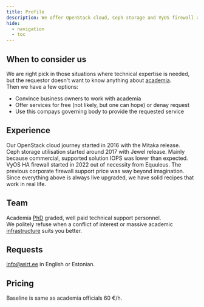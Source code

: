 ```yaml
---
title: Profile
description: We offer OpenStack cloud, Ceph storage and VyOS firewall administration and consultation.
hide:
  - navigation
  - toc
---
```

## When to consider us 
We are right pick in those situations where technical expertise is needed, but the requestor doesn't want to know anything about [academia](https://ut.ee/).  
Then we have a few options:  

* Convince business owners to work with academia
* Offer services for free (not likely, but one can hope) or denay request
* Use this compays governing body to provide the requested service   

## Experience
Our OpenStack cloud journey started in 2016 with the Mitaka release.  
Ceph storage utilisation started around 2017 with Jewel release. Mainly because commercial, supported solution IOPS was lower than expected.   
VyOS HA firewall started in 2022 out of necessity from Equuleus. The previous corporate firewall support price was way beyond imagination.  
Since everything above is always live upgraded, we have solid recipes that work in real life.  

## Team
Academia [PhD](https://www.etis.ee/CV/Hannes_Tamme/eng/) graded, well paid technical support personnel.  
We politely refuse when a conflict of interest or massive academic [infrastructure](https://hpc.ut.ee/) suits you better.  

## Requests 
<a href="mailto:info@wirt.ee">info@wirt.ee</a> in English or Estonian.  
          
## Pricing
Baseline is same as academia officials 60 €/h.
